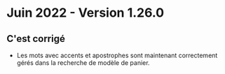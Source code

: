 # Juin 2022 - Version 1.26.0

## C'est corrigé

- Les mots avec accents et apostrophes sont maintenant correctement gérés dans la recherche de modèle de panier.
